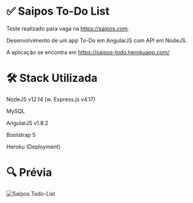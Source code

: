 # ✅ Saipos To-Do List


Teste realizado para vaga na https://saipos.com.

 Desenvolvimento de um app To-Do em AngularJS com API em NodeJS.

 A aplicação se encontra em https://saipos-todo.herokuapp.com/



# 🛠 Stack Utilizada


NodeJS v12.14 (w. Express.js v4.17)

MySQL 

AngularJS v1.8.2

Bootstrap 5

Heroku (Deployment)

# 🔍 Prévia


![Saipos Todo-List](https://i.imgur.com/pGcgmhEl.jpg)

